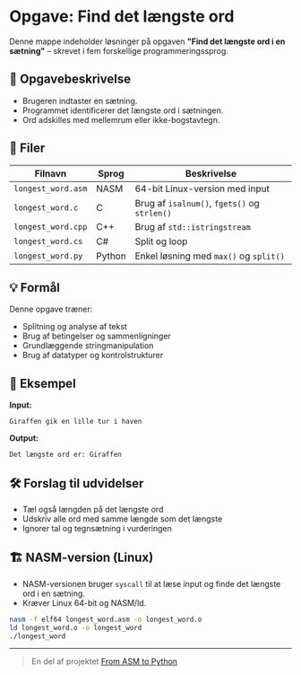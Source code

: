 # Opgave: Find det længste ord

Denne mappe indeholder løsninger på opgaven **"Find det længste ord i en sætning"** – skrevet i fem forskellige programmeringssprog.

## 🧪 Opgavebeskrivelse

- Brugeren indtaster en sætning.
- Programmet identificerer det længste ord i sætningen.
- Ord adskilles med mellemrum eller ikke-bogstavtegn.

## 🧵 Filer

| Filnavn                 | Sprog     | Beskrivelse                         |
|-------------------------|-----------|-------------------------------------|
| `longest_word.asm`      | NASM      | 64-bit Linux-version med input      |
| `longest_word.c`        | C         | Brug af `isalnum()`, `fgets()` og `strlen()` |
| `longest_word.cpp`      | C++       | Brug af `std::istringstream`       |
| `longest_word.cs`       | C#        | Split og loop                       |
| `longest_word.py`       | Python    | Enkel løsning med `max()` og `split()` |

## 💡 Formål

Denne opgave træner:
- Splitning og analyse af tekst
- Brug af betingelser og sammenligninger
- Grundlæggende stringmanipulation
- Brug af datatyper og kontrolstrukturer

## 🔄 Eksempel

**Input:**
```
Giraffen gik en lille tur i haven
```

**Output:**
```
Det længste ord er: Giraffen
```

## 🛠️ Forslag til udvidelser

- Tæl også længden på det længste ord
- Udskriv alle ord med samme længde som det længste
- Ignorer tal og tegnsætning i vurderingen

## 🏗️ NASM-version (Linux)

- NASM-versionen bruger `syscall` til at læse input og finde det længste ord i en sætning.
- Kræver Linux 64-bit og NASM/ld.

```bash
nasm -f elf64 longest_word.asm -o longest_word.o
ld longest_word.o -o longest_word
./longest_word
```

---

> En del af projektet [From ASM to Python](../../README.md)
